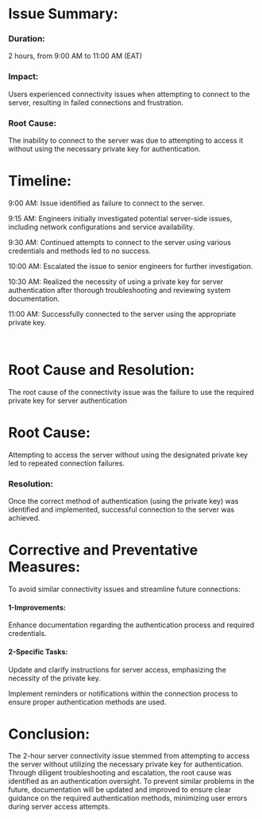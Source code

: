 <h1>Issue Summary:</h1>
<h3>Duration:</h3> <p>2 hours, from 9:00 AM to 11:00 AM (EAT)</p>
<h3>Impact:</h3> <p>Users experienced connectivity issues when attempting to connect to the server, resulting in failed connections and frustration.</p>
<h3>Root Cause:</h3>
<p>The inability to connect to the server was due to attempting to access it without using the necessary private key for authentication.
</p>

<h1>Timeline:</h1>
<p>9:00 AM: Issue identified as failure to connect to the server.
</p><p>9:15 AM: Engineers initially investigated potential server-side issues, including network configurations and service availability.
</p><p>9:30 AM: Continued attempts to connect to the server using various credentials and methods led to no success.
</p><p>10:00 AM: Escalated the issue to senior engineers for further investigation.
</p><p>10:30 AM: Realized the necessity of using a private key for server authentication after thorough troubleshooting and reviewing system documentation.
</p><p>11:00 AM: Successfully connected to the server using the appropriate private key.</p>
</br>
<h1>Root Cause and Resolution:</h1>
<p>The root cause of the connectivity issue was the failure to use the required private key for server authentication</p>

<h1>Root Cause:</h1>
<p>Attempting to access the server without using the designated private key led to repeated connection failures.</p>
<h3>Resolution:</h3>
<p>Once the correct method of authentication (using the private key) was identified and implemented, successful connection to the server was achieved.
</p>
<h1>Corrective and Preventative Measures:</h1>
<p>To avoid similar connectivity issues and streamline future connections:
</p>
<h4>1-Improvements:</h4>
<p>Enhance documentation regarding the authentication process and required credentials.
</p>
<h4>2-Specific Tasks:</h4>
<p>Update and clarify instructions for server access, emphasizing the necessity of the private key.
</p><p>Implement reminders or notifications within the connection process to ensure proper authentication methods are used.
</p>

<h1>Conclusion:</h1>
The 2-hour server connectivity issue stemmed from attempting to access the server without utilizing the necessary private key for authentication. Through diligent troubleshooting and escalation, the root cause was identified as an authentication oversight. To prevent similar problems in the future, documentation will be updated and improved to ensure clear guidance on the required authentication methods, minimizing user errors during server access attempts.
